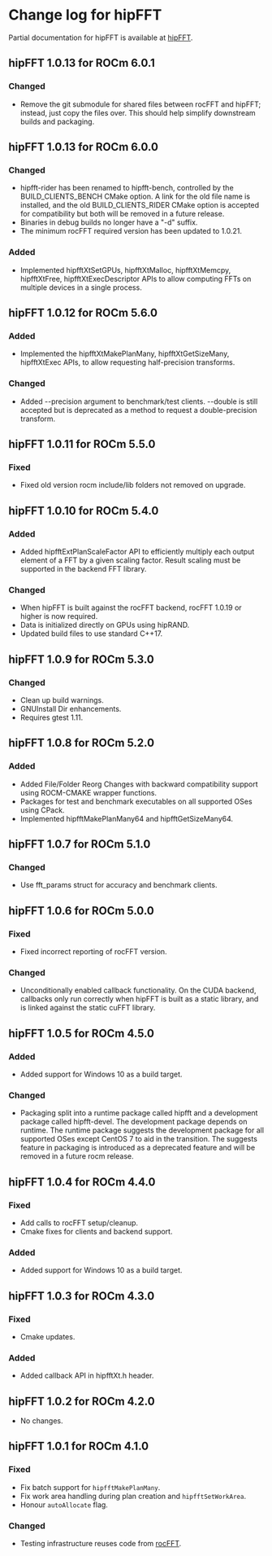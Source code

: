 # Change log for hipFFT

Partial documentation for hipFFT is available at [hipFFT].

## hipFFT 1.0.13 for ROCm 6.0.1

### Changed

- Remove the git submodule for shared files between rocFFT and hipFFT; instead, just copy the files over.  This should help simplify downstream builds and packaging.

## hipFFT 1.0.13 for ROCm 6.0.0

### Changed
- hipfft-rider has been renamed to hipfft-bench, controlled by the BUILD_CLIENTS_BENCH CMake option.  A link for the 
  old file name is installed, and the old BUILD_CLIENTS_RIDER CMake option is accepted for compatibility but both 
  will be removed in a future release.
- Binaries in debug builds no longer have a "-d" suffix.
- The minimum rocFFT required version has been updated to 1.0.21.

### Added
- Implemented hipfftXtSetGPUs, hipfftXtMalloc, hipfftXtMemcpy, hipfftXtFree, hipfftXtExecDescriptor APIs to allow computing FFTs on multiple devices in a single process. 

## hipFFT 1.0.12 for ROCm 5.6.0

### Added
- Implemented the hipfftXtMakePlanMany, hipfftXtGetSizeMany, hipfftXtExec APIs, to allow requesting half-precision transforms.

### Changed
- Added --precision argument to benchmark/test clients.  --double is still accepted but is deprecated as a method to request a double-precision transform.

## hipFFT 1.0.11 for ROCm 5.5.0

### Fixed

- Fixed old version rocm include/lib folders not removed on upgrade.

## hipFFT 1.0.10 for ROCm 5.4.0

### Added
- Added hipfftExtPlanScaleFactor API to efficiently multiply each output element of a FFT by a given scaling factor.  Result scaling must be supported in the backend FFT library.

### Changed
- When hipFFT is built against the rocFFT backend, rocFFT 1.0.19 or higher is now required.
- Data is initialized directly on GPUs using hipRAND.
- Updated build files to use standard C++17.

## hipFFT 1.0.9 for ROCm 5.3.0

### Changed

- Clean up build warnings.
- GNUInstall Dir enhancements.
- Requires gtest 1.11.

## hipFFT 1.0.8 for ROCm 5.2.0

### Added
- Added File/Folder Reorg Changes with backward compatibility support using ROCM-CMAKE wrapper functions.
- Packages for test and benchmark executables on all supported OSes using CPack.
- Implemented hipfftMakePlanMany64 and hipfftGetSizeMany64.

## hipFFT 1.0.7 for ROCm 5.1.0

### Changed

- Use fft_params struct for accuracy and benchmark clients.

## hipFFT 1.0.6 for ROCm 5.0.0

### Fixed

- Fixed incorrect reporting of rocFFT version.

### Changed

- Unconditionally enabled callback functionality.  On the CUDA backend, callbacks only run
  correctly when hipFFT is built as a static library, and is linked against the static cuFFT
  library.

## hipFFT 1.0.5 for ROCm 4.5.0

### Added

- Added support for Windows 10 as a build target.

### Changed

- Packaging split into a runtime package called hipfft and a development package called hipfft-devel.
  The development package depends on runtime. The runtime package suggests the development package
  for all supported OSes except CentOS 7 to aid in the transition. The suggests feature in packaging
  is introduced as a deprecated feature and will be removed in a future rocm release.

## hipFFT 1.0.4 for ROCm 4.4.0

### Fixed

- Add calls to rocFFT setup/cleanup.
- Cmake fixes for clients and backend support.

### Added

- Added support for Windows 10 as a build target.

## hipFFT 1.0.3 for ROCm 4.3.0

### Fixed

- Cmake updates.

### Added

- Added callback API in hipfftXt.h header.

## hipFFT 1.0.2 for ROCm 4.2.0

- No changes.

## hipFFT 1.0.1 for ROCm 4.1.0

### Fixed

- Fix batch support for `hipfftMakePlanMany`.
- Fix work area handling during plan creation and `hipfftSetWorkArea`.
- Honour `autoAllocate` flag.

### Changed

- Testing infrastructure reuses code from [rocFFT].

[rocFFT]: https://github.com/ROCmSoftwarePlatform/rocFFT
[hipFFT]: https://github.com/ROCmSoftwarePlatform/hipFFT
[hipfft.readthedocs.io]: https://rocfft.readthedocs.io/en/latest/
